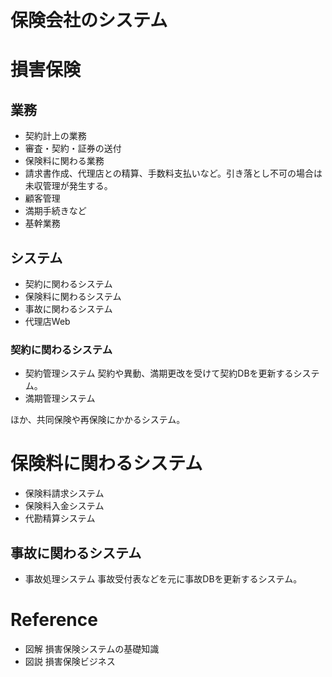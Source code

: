 # 保険会社のシステム

# 損害保険
## 業務
* 契約計上の業務
 * 審査・契約・証券の送付
* 保険料に関わる業務
 * 請求書作成、代理店との精算、手数料支払いなど。引き落とし不可の場合は未収管理が発生する。
* 顧客管理
 * 満期手続きなど
* 基幹業務

## システム
* 契約に関わるシステム
* 保険料に関わるシステム
* 事故に関わるシステム
* 代理店Web

### 契約に関わるシステム
* 契約管理システム
  契約や異動、満期更改を受けて契約DBを更新するシステム。
* 満期管理システム
  
ほか、共同保険や再保険にかかるシステム。

# 保険料に関わるシステム
* 保険料請求システム
* 保険料入金システム
* 代勘精算システム

## 事故に関わるシステム
* 事故処理システム
事故受付表などを元に事故DBを更新するシステム。



# Reference
* 図解 損害保険システムの基礎知識
* 図説 損害保険ビジネス